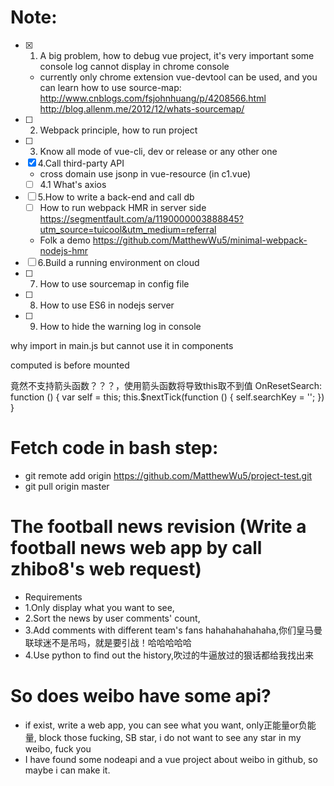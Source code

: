 # Note:
- [x] 1. A big problem, how to debug vue project, it's very important some console log cannot display in chrome console
  - currently only chrome extension vue-devtool can be used, and you can learn how to use source-map: http://www.cnblogs.com/fsjohnhuang/p/4208566.html
http://blog.allenm.me/2012/12/whats-sourcemap/
- [ ] 2. Webpack principle, how to run project
- [ ] 3. Know all mode of vue-cli, dev or release or any other one
- [x] 4.Call third-party API
  - cross domain use jsonp in vue-resource (in c1.vue)
  - [ ] 4.1 What's axios 
- [ ] 5.How to write a back-end and call db
  - [ ] How to run webpack HMR in server side https://segmentfault.com/a/1190000003888845?utm_source=tuicool&utm_medium=referral
  - Folk a demo https://github.com/MatthewWu5/minimal-webpack-nodejs-hmr
- [ ] 6.Build a running environment on cloud
- [ ] 7. How to use sourcemap in config file
- [ ] 8. How to use ES6 in nodejs server
- [ ] 9. How to hide the warning log in console

why import in main.js but cannot use it in components

computed is before mounted 

竟然不支持箭头函数？？？，使用箭头函数将导致this取不到值
OnResetSearch: function () {
      var self = this;
      this.$nextTick(function () {
        self.searchKey = '';
      })
    }


# Fetch code in bash step:
 - git remote add origin https://github.com/MatthewWu5/project-test.git
 - git pull origin master

 # The football news revision (Write a football news web app by call zhibo8's web request)
 - Requirements
 - 1.Only display what you want to see,
 - 2.Sort the news by user comments' count,
 - 3.Add comments with different team's fans hahahahahahaha,你们皇马曼联球迷不是吊吗，就是要引战！哈哈哈哈哈
 - 4.Use python to find out the history,吹过的牛逼放过的狠话都给我找出来

 # So does weibo have some api? 
 - if exist, write a web app, you can see what you want, only正能量or负能量, block those fucking, SB star, i do not want to see any star in my weibo, fuck you
 - I have found some nodeapi and a vue project about weibo in github, so maybe i can make it.

